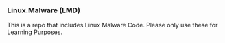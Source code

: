 ### Linux.Malware (LMD)

This is a repo that includes Linux Malware Code. Please only use these for Learning Purposes. 
